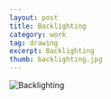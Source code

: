 ```yaml
---
layout: post
title: Backlighting
category: work
tag: drawing
excerpt: Backlighting
thumb: backlighting.jpg
---
```


<p><img src="{{ site.file }}/backlighting.jpg" alt="Backlighting"></p>

